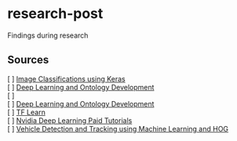 # research-post
Findings during research


## Sources

[ ] [Image Classifications using Keras](https://visualstudiomagazine.com/articles/2018/12/01/image-classification-keras.aspx)  
[ ] [Deep Learning and Ontology Development](https://www.ccri.com/2018/01/22/deep-learning-ontology-development/)  
[ ] [](https://www.analyticsvidhya.com/blog/2018/03/comprehensive-collection-deep-learning-datasets/)  
[ ] [Deep Learning and Ontology Development](https://www.jobontology.com/deep-learning/)  
[ ] [TF Learn ](http://tflearn.org/tutorials/)  
[ ] [Nvidia Deep Learning Paid Tutorials](https://www.nvidia.com/en-us/deep-learning-ai/education/)  
[ ] [Vehicle Detection and Tracking using Machine Learning and HOG](https://towardsdatascience.com/vehicle-detection-and-tracking-using-machine-learning-and-hog-f4a8995fc30a)
